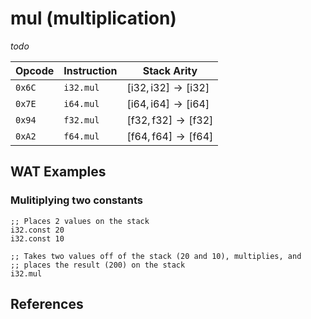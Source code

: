 
# mul (multiplication)

_todo_



| Opcode | Instruction | Stack Arity |
|--------|-------------|-------------|
| `0x6C` | `i32.mul`   | $[ \mathsf{i32}, \mathsf{i32} ] \to [ \mathsf{i32} ]$ |
| `0x7E` | `i64.mul`   | $[ \mathsf{i64}, \mathsf{i64} ] \to [ \mathsf{i64} ]$ |
| `0x94` | `f32.mul`   | $[ \mathsf{f32}, \mathsf{f32} ] \to [ \mathsf{f32} ]$ |
| `0xA2` | `f64.mul`   | $[ \mathsf{f64}, \mathsf{f64} ] \to [ \mathsf{f64} ]$ |



## WAT Examples

### Mulitiplying two constants

```wasm
;; Places 2 values on the stack
i32.const 20
i32.const 10

;; Takes two values off of the stack (20 and 10), multiplies, and
;; places the result (200) on the stack
i32.mul
```



## References

[^§2.4.1]: _WebAssembly Core Specification, Structure, Numeric Instructions_ - <https://webassembly.github.io/spec/core/bikeshed/#numeric-instructions%E2%91%A0>
[^§4.3.2.5]: _WebAssembly Core Specification, Execution, Numerics, Integer Operations, imuln_ - <https://webassembly.github.io/spec/core/bikeshed/#-hrefop-imulmathrmimul_n-i_1-i_2>
[^§4.3.3.5]: _WebAssembly Core Specification, Execution, Numerics, Floating-Point Operations, fmuln_ - <https://webassembly.github.io/spec/core/bikeshed/#-hrefop-fmulmathrmfmul_n-z_1-z_2>

